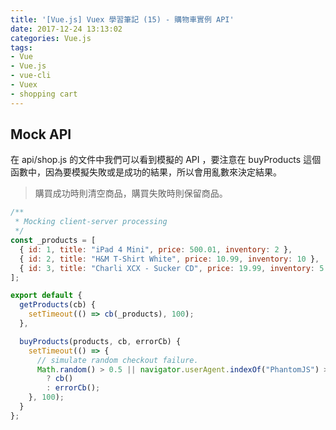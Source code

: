 ```yaml
---
title: '[Vue.js] Vuex 學習筆記 (15) - 購物車實例 API'
date: 2017-12-24 13:13:02
categories: Vue.js
tags:
- Vue
- Vue.js
- vue-cli
- Vuex
- shopping cart
---
```


## Mock API

在 api/shop.js 的文件中我們可以看到模擬的 API ，要注意在 buyProducts 這個函數中，因為要模擬失敗或是成功的結果，所以會用亂數來決定結果。

<!-- more -->

> 購買成功時則清空商品，購買失敗時則保留商品。

```js
/**
 * Mocking client-server processing
 */
const _products = [
  { id: 1, title: "iPad 4 Mini", price: 500.01, inventory: 2 },
  { id: 2, title: "H&M T-Shirt White", price: 10.99, inventory: 10 },
  { id: 3, title: "Charli XCX - Sucker CD", price: 19.99, inventory: 5 }
];

export default {
  getProducts(cb) {
    setTimeout(() => cb(_products), 100);
  },

  buyProducts(products, cb, errorCb) {
    setTimeout(() => {
      // simulate random checkout failure.
      Math.random() > 0.5 || navigator.userAgent.indexOf("PhantomJS") > -1
        ? cb()
        : errorCb();
    }, 100);
  }
};
```
